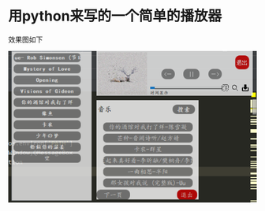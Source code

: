 # 用python来写的一个简单的播放器

效果图如下

![](https://raw.githubusercontent.com/PersonNoName/Picbed_PicGo/master/Effect_03.png)
